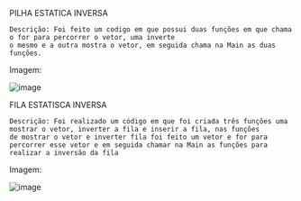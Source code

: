 PILHA ESTATICA INVERSA

    Descrição: Foi feito um codigo em que possui duas funções em que chama o for para percorrer o vetor, uma inverte
    o mesmo e a outra mostra o vetor, em seguida chama na Main as duas funções.

Imagem: 

![image](https://user-images.githubusercontent.com/101759423/204676780-8974920e-a244-4cd8-8107-e898694ba078.png)

FILA ESTATISCA INVERSA

    Descrição: Foi realizado um código em que foi criada três funções uma mostrar o vetor, inverter a fila e inserir a fila, nas funções
    de mostrar o vetor e inverter fila foi feito um vetor e for para percorrer esse vetor e em seguida chamar na Main as funções para
    realizar a inversão da fila

Imagem:

![image](https://user-images.githubusercontent.com/101759423/206569603-ef8a890c-b2a7-408e-8df7-711930b35ed8.png)
